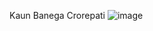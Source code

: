 Kaun Banega Crorepati
![image](https://github.com/siddhi-rungta/quiz/assets/158311700/730b84c4-571d-4f56-8c40-119f021dc1e3)
